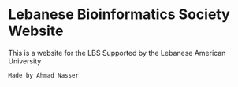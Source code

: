 # Lebanese Bioinformatics Society Website

This is a website for the LBS
Supported by the Lebanese American University

```
Made by Ahmad Nasser
```
